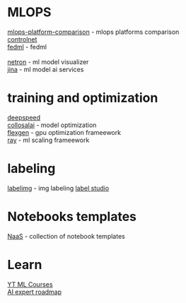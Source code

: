# MLOPS

[mlops-platform-comparison](https://github.com/thoughtworks/mlops-platforms) - mlops platforms comparison \
[controlnet](https://github.com/lllyasviel/ControlNet) \
[fedml](https://doc.fedml.ai/starter/getting_started.html) - fedml \
\
[netron](https://github.com/lutzroeder/netron) - ml model visualizer \
[jina](https://github.com/jina-ai/jina) - ml model ai services

# training and optimization
[deepspeed](https://github.com/microsoft/DeepSpeed) \
[collosalai](https://github.com/hpcaitech/ColossalAI) - model optimization \
[flexgen](https://github.com/FMInference/FlexGen) - gpu optimization frameework \
[ray](https://github.com/ray-project/ray) - ml scaling frameework 

# labeling
[labelimg](https://github.com/heartexlabs/labelImg) - img labeling
[label studio](https://github.com/heartexlabs/label-studio)

# Notebooks templates

[NaaS](https://github.com/jupyter-naas/awesome-notebooks) - collection of notebook templates

# Learn
[YT ML Courses](https://github.com/dair-ai/ML-YouTube-Courses) \
[AI expert roadmap](https://github.com/AMAI-GmbH/AI-Expert-Roadmap)
